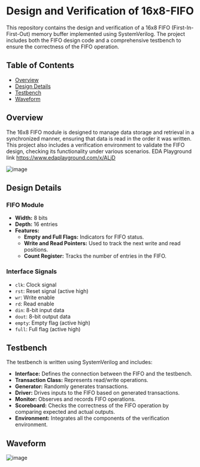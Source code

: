 # Design and Verification of 16x8-FIFO

This repository contains the design and verification of a 16x8 FIFO (First-In-First-Out) memory buffer implemented using SystemVerilog. The project includes both the FIFO design code and a comprehensive testbench to ensure the correctness of the FIFO operation.

## Table of Contents
- [Overview](#overview)
- [Design Details](#design-details)
- [Testbench](#testbench)
- [Waveform](#Waveform)


## Overview
The 16x8 FIFO module is designed to manage data storage and retrieval in a synchronized manner, ensuring that data is read in the order it was written. This project also includes a verification environment to validate the FIFO design, checking its functionality under various scenarios. EDA Playground link https://www.edaplayground.com/x/ALjD

![image](https://github.com/user-attachments/assets/d67f6ed3-928f-4728-b76b-934b910048e7)


## Design Details
### FIFO Module
- **Width:** 8 bits
- **Depth:** 16 entries
- **Features:**
  - **Empty and Full Flags:** Indicators for FIFO status.
  - **Write and Read Pointers:** Used to track the next write and read positions.
  - **Count Register:** Tracks the number of entries in the FIFO.

### Interface Signals
- `clk`: Clock signal
- `rst`: Reset signal (active high)
- `wr`: Write enable
- `rd`: Read enable
- `din`: 8-bit input data
- `dout`: 8-bit output data
- `empty`: Empty flag (active high)
- `full`: Full flag (active high)

## Testbench
The testbench is written using SystemVerilog and includes:
- **Interface:** Defines the connection between the FIFO and the testbench.
- **Transaction Class:** Represents read/write operations.
- **Generator:** Randomly generates transactions.
- **Driver:** Drives inputs to the FIFO based on generated transactions.
- **Monitor:** Observes and records FIFO operations.
- **Scoreboard:** Checks the correctness of the FIFO operation by comparing expected and actual outputs.
- **Environment:** Integrates all the components of the verification environment.


## Waveform
![image](https://github.com/user-attachments/assets/1e3bda6f-484f-4a34-aca0-d218336b9d00)

